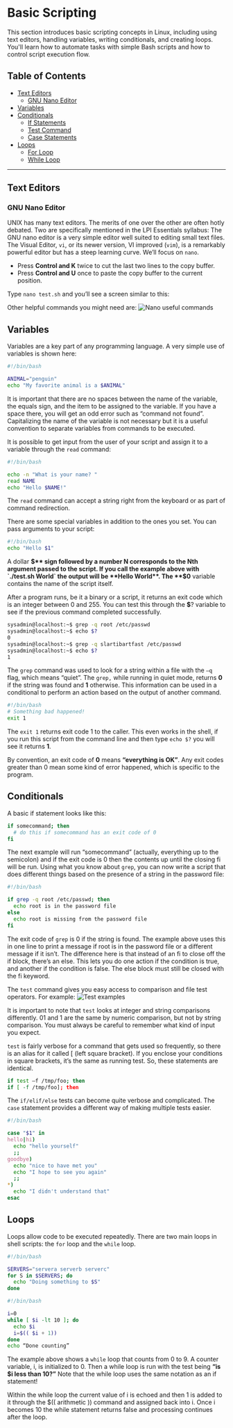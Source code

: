 # Basic Scripting

This section introduces basic scripting concepts in Linux, including using text editors, handling variables, writing conditionals, and creating loops. You'll learn how to automate tasks with simple Bash scripts and how to control script execution flow.

## Table of Contents

- [Text Editors](#text-editors)
  - [GNU Nano Editor](#gnu-nano-editor)
- [Variables](#variables)
- [Conditionals](#conditionals)
  - [If Statements](#if-statements)
  - [Test Command](#test-command)
  - [Case Statements](#case-statements)
- [Loops](#loops)
  - [For Loop](#for-loop)
  - [While Loop](#while-loop)

---

## Text Editors

### GNU Nano Editor

UNIX has many text editors. The merits of one over the other are often hotly debated. Two are specifically mentioned in the LPI Essentials syllabus: The GNU nano editor is a very simple editor well suited to editing small text files. The Visual Editor, `vi`, or its newer version, VI improved (`vim`), is a remarkably powerful editor but has a steep learning curve. We’ll focus on `nano`.

- Press **Control and K** twice to cut the last two lines to the copy buffer.
- Press **Control and U** once to paste the copy buffer to the current position.

Type `nano test.sh` and you’ll see a screen similar to this:

Other helpful commands you might need are:
![Nano useful commands](./images/nano-commands.png)

## Variables

Variables are a key part of any programming language. A very simple use of variables is shown here:
```bash
#!/bin/bash

ANIMAL="penguin"
echo "My favorite animal is a $ANIMAL"
```

It is important that there are no spaces between the name of the variable, the equals sign, and the item to be assigned to the variable. If you have a space there, you will get an odd error such as “command not found”. Capitalizing the name of the variable is not necessary but it is a useful convention to separate variables from commands to be executed.

It is possible to get input from the user of your script and assign it to a variable through the `read` command:

```bash
#!/bin/bash

echo -n "What is your name? "
read NAME
echo "Hello $NAME!"
```

The `read` command can accept a string right from the keyboard or as part of command redirection.

There are some special variables in addition to the ones you set. You can pass arguments to your script:

```bash
#!/bin/bash
echo "Hello $1"
```

A dollar **$** sign followed by a number N corresponds to the Nth argument passed to the script. If you call the example above with `./test.sh World` the output will be **Hello World**. The **$0** variable contains the name of the script itself.

After a program runs, be it a binary or a script, it returns an exit code which is an integer between 0 and 255. You can test this through the **$**? variable to see if the previous command completed successfully.
```bash
sysadmin@localhost:~$ grep -q root /etc/passwd
sysadmin@localhost:~$ echo $?
0
sysadmin@localhost:~$ grep -q slartibartfast /etc/passwd
sysadmin@localhost:~$ echo $?
1
```

The `grep` command was used to look for a string within a file with the `–q` flag, which means “quiet”. The `grep,` while running in quiet mode, returns **0** if the string was found and **1** otherwise. This information can be used in a conditional to perform an action based on the output of another command.

```bash
#!/bin/bash
# Something bad happened!
exit 1
```
The `exit 1` returns exit code 1 to the caller. This even works in the shell, if you run this script from the command line and then type `echo $?` you will see it returns **1**.

By convention, an exit code of **0** means **“everything is OK”**. Any exit codes greater than 0 mean some kind of error happened, which is specific to the program.

## Conditionals 

A basic if statement looks like this:
```bash
if somecommand; then
  # do this if somecommand has an exit code of 0
fi
```
The next example will run “somecommand” (actually, everything up to the semicolon) and if the exit code is 0 then the contents up until the closing fi will be run. Using what you know about `grep`, you can now write a script that does different things based on the presence of a string in the password file:
```bash
#!/bin/bash

if grep -q root /etc/passwd; then
  echo root is in the password file
else
  echo root is missing from the password file
fi
```
The exit code of `grep` is 0 if the string is found. The example above uses this in one line to print a message if root is in the password file or a different message if it isn’t. The difference here is that instead of an fi to close off the if block, there’s an else. This lets you do one action if the condition is true, and another if the condition is false. The else block must still be closed with the fi keyword.

The `test` command gives you easy access to comparison and file test operators. For example:
![Test examples](./images/test-examples.png)

It is important to note that `test` looks at integer and string comparisons differently. 01 and 1 are the same by numeric comparison, but not by string comparison. You must always be careful to remember what kind of input you expect.

`test` is fairly verbose for a command that gets used so frequently, so there is an alias for it called [ (left square bracket). If you enclose your conditions in square brackets, it’s the same as running test. So, these statements are identical.

```bash
if test –f /tmp/foo; then
if [ -f /tmp/foo]; then
```

The `if/elif/else` tests can become quite verbose and complicated. The `case` statement provides a different way of making multiple tests easier.
```bash
#!/bin/bash

case "$1" in
hello|hi)
  echo "hello yourself"
  ;;
goodbye)
  echo "nice to have met you"
  echo "I hope to see you again"
  ;;
*)
  echo "I didn't understand that"
esac

```

## Loops
Loops allow code to be executed repeatedly. There are two main loops in shell scripts: the `for` loop and the `while` loop.
```bash
#!/bin/bash

SERVERS="servera serverb serverc"
for S in $SERVERS; do
  echo "Doing something to $S"
done
```

```bash
#!/bin/bash

i=0
while [ $i -lt 10 ]; do
  echo $i
  i=$(( $i + 1))
done
echo “Done counting”
```

The example above shows a `while` loop that counts from 0 to 9. A counter variable, i, is initialized to 0. Then a while loop is run with the test being **“is $i less than 10?”** Note that the while loop uses the same notation as an if statement!

Within the while loop the current value of i is echoed and then 1 is added to it through the $(( arithmetic )) command and assigned back into i. Once i becomes 10 the while statement returns false and processing continues after the loop.


